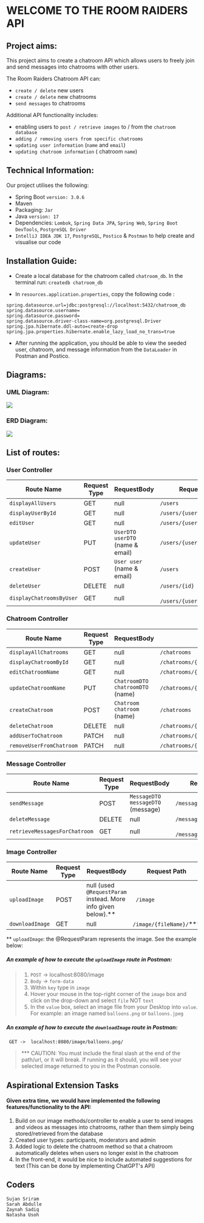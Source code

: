 # WELCOME TO THE ROOM RAIDERS API

## Project aims:

This project aims to create a chatroom API which allows users to freely join and send messages into chatrooms with other users.

The Room Raiders Chatroom API can:
* `create / delete` new users
* `create / delete` new chatrooms
* `send messages` to chatrooms

Additional API functionality includes:
* enabling users to `post / retrieve images` to / from the `chatroom database`
* `adding / removing users from specific chatrooms`
* `updating user information` (`name` and `email`)
* `updating chatroom information` ( chatroom `name`)



## Technical Information:
Our project utilises the following:
* Spring Boot `version: 3.0.6`
* Maven
* Packaging: `Jar`
* Java `version: 17`
* Dependencies: `Lombok`, `Spring Data JPA`, `Spring Web`, `Spring Boot DevTools`, `PostgreSQL Driver`
* `IntelliJ IDEA JDK 17`, `PostgreSQL`, `Postico` & `Postman` to help create and visualise our code


## Installation Guide:
* Create a local database for the chatroom called `chatroom_db`. In the terminal run: `createdb chatroom_db`

* In `resources.application.properties`, copy the following code :
```
spring.datasource.url=jdbc:postgresql://localhost:5432/chatroom_db
spring.datasource.username=
spring.datasource.password=
spring.datasource.driver-class-name=org.postgresql.Driver
spring.jpa.hibernate.ddl-auto=create-drop
spring.jpa.properties.hibernate.enable_lazy_load_no_trans=true
```
* After running the application, you should be able to view the seeded user, chatroom, and message information from the `DataLoader` in Postman and Postico.



## Diagrams:

### UML Diagram:
<img src="https://user-images.githubusercontent.com/128322371/235096329-498c6d85-d883-4757-959a-8bf730f93f51.png">

### ERD Diagram:
<img src="https://user-images.githubusercontent.com/128322371/235096587-3ac99479-1f42-4a8e-ab6a-861706d777cf.png">



## List of routes:

### User Controller
| Route Name             | Request Type | RequestBody                      | Request Path              |
|------------------------|--------|----------------------------------|---------------------------|
| `displayAllUsers`        | GET    | null                             | `/users`                    |
| `displayUserById`        | GET    | null                             | `/users/{userId}`           |
| `editUser`               | GET    | null                             | `/users/{userId}/edit `     |
| `updateUser`             | PUT    | `UserDTO userDTO` (name & email) | `/users/{userId} `          |
| `createUser`             | POST   | `User user` (name & email)       | `/users`                    |
| `deleteUser`             | DELETE | null                             |` /users/{id}  `                  
| `displayChatroomsByUser` | GET    | null                             |` /users/{userId}/chatrooms` |


### Chatroom Controller
| Route Name             | Request Type | RequestBody                      | Request Path                                    |
|------------------------|--------------|----------------------------------|-------------------------------------------------|
| `displayAllChatrooms`    | GET          | null                             | `/chatrooms  `                                  |
| `displayChatroomById`    | GET          | null                             | `/chatrooms/{chatroomId}`                       |
| `editChatroomName`       | GET          | null                             | ` /chatrooms/{chatroomId}/edit `                |
| `updateChatroomName`     | PUT          | `ChatroomDTO chatroomDTO` (name) | `/chatrooms/{chatroomId} `                      |
| `createChatroom`         | POST         | `Chatroom chatroom`  (name)      | `/chatrooms`                                    |
| `deleteChatroom`         | DELETE       | null                             | `/chatrooms/{chatroomId} `                      
| `addUserToChatroom`      | PATCH        | null                             | `/chatrooms/{chatroomId}/users/{userId}/add`    |
| `removeUserFromChatroom` | PATCH        | null                             | `/chatrooms/{chatroomId}/users/{userId}/remove ` |

### Message Controller

| Route Name                  | Request Type | RequestBody                       | Request Path           |
|-----------------------------|--------------|-----------------------------------|------------------------|
| `sendMessage`                 | POST         | `MessageDTO messageDTO` (message) | `/messages    `          |
| `deleteMessage`               | DELETE       | null                              | `/messages/{id}`         |
| `retrieveMessagesForChatroom` | GET          | null                              |` /messages/{chatroomId}` |


### Image Controller
| Route Name             | Request Type | RequestBody                                                    | Request Path           |
|------------------------|--------------|----------------------------------------------------------------|------------------------|
| `uploadImage`            | POST         | null  (used `@RequestParam` instead. More info given below).** | ` /image`              |
| `downloadImage`          | GET          | null                                                           |`/image/{fileName}/`*** |

** `uploadImage`: the @RequestParam represents the image. See the example below:

##### An example of how to execute the `uploadImage` route in Postman:
 
   > 1) `POST` -> localhost:8080/image
   > 2) `Body` -> `form-data`
   > 3) Within `key` type in `image`
   > 4) Hover your mouse in the top-right corner of the `image` box and click on the drop-down and select `file` NOT `text`
   > 5) In the `value` box, select an image file from your Desktop into `value`. For example: an image named `balloons.png` or `balloons.jpeg`


##### An example of how to execute the `downloadImage` route in Postman:
` GET ->  localhost:8080/image/balloons.png/`
>*** CAUTION: You must include the final slash at the end of the path/url, or it will break. If running as it should, you will see your selected image returned to you in the Postman console.

## Aspirational Extension Tasks
#### Given extra time, we would have implemented the following features/functionality to the API:
1. Build on our image methods/controller to enable a user to send images and videos as messages into chatrooms, rather than them simply being stored/retrieved from the database
2. Created user types: participants, moderators and admin
3. Added logic to delete the chatroom method so that a chatroom automatically deletes when users no longer exist in the chatroom
4. In the front-end, it would be nice to include automated suggestions for text (This can be done by implementing ChatGPT's API)


## Coders
```
Sujan Sriram
Sarah Abdulle
Zaynah Sadiq
Natasha Usoh
```
